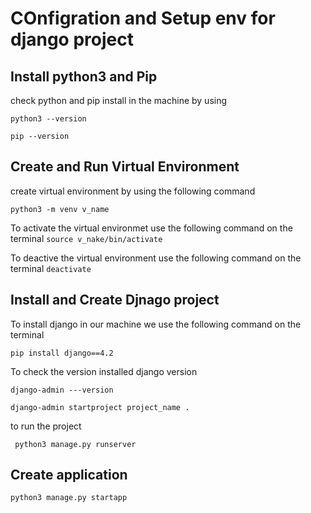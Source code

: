 # COnfigration and Setup  env for django project

## Install python3 and Pip
check python and pip install in the machine by using 

`python3 --version`

`pip --version`


## Create and Run Virtual Environment
create virtual environment by using the following command

`python3 -m venv v_name`

To activate the virtual environmet use the following command on the terminal
`source v_nake/bin/activate`

To deactive the virtual environment use the following command on the terminal
`deactivate`


## Install and Create Djnago project 
To install django in our machine we use the following command on the terminal

 `pip install django==4.2`

 To check the version installed django version

 `django-admin ---version`

 `django-admin startproject project_name .`

 to run the project 

` python3 manage.py runserver`


## Create application
`python3 manage.py startapp`